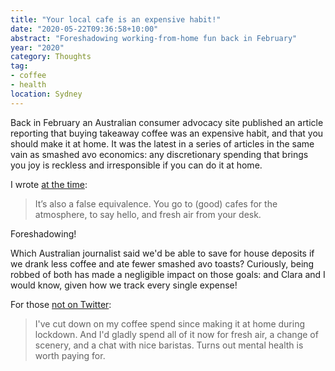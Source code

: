 ```yaml
---
title: "Your local cafe is an expensive habit!"
date: "2020-05-22T09:36:58+10:00"
abstract: "Foreshadowing working-from-home fun back in February"
year: "2020"
category: Thoughts
tag:
- coffee
- health
location: Sydney
---
```

Back in February an Australian consumer advocacy site published an article reporting that buying takeaway coffee was an expensive habit, and that you should make it at home. It was the latest in a series of articles in the same vain as smashed avo economics: any discretionary spending that brings you joy is reckless and irresponsible if you can do it at home.

I wrote [at the time](https://twitter.com/Rubenerd/status/1227065032300625920)\:

> It’s also a false equivalence. You go to (good) cafes for the atmosphere, to say hello, and fresh air from your desk.

Foreshadowing!

Which Australian journalist said we'd be able to save for house deposits if we drank less coffee and ate fewer smashed avo toasts? Curiously, being robbed of both has made a negligible impact on those goals: and Clara and I would know, given how we track every single expense!

For those [not on Twitter](https://twitter.com/Rubenerd/status/1263616976770887680):

> I've cut down on my coffee spend since making it at home during lockdown. And I'd gladly spend all of it now for fresh air, a change of scenery, and a chat with nice baristas. Turns out mental health is worth paying for.

